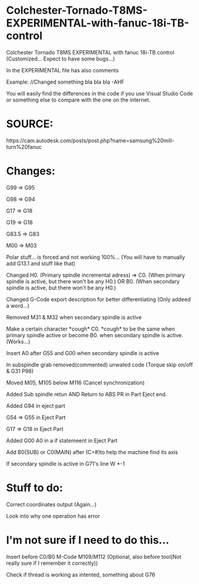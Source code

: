 # Colchester-Tornado-T8MS-EXPERIMENTAL-with-fanuc-18i-TB-control

<p>Colchester Tornado T8MS EXPERIMENTAL with fanuc 18i-TB control (Customized... Expect to have some bugs...)<p>
<p>In the EXPERIMENTAL file has also comments<p>
<p>Example: //Changed something bla bla bla -AHF<p>
<p>You will easily find the differences in the code if you use Visual Studio Code or something else to compare with the one on the internet.<p>
    
# SOURCE:
<p>https://cam.autodesk.com/posts/post.php?name=samsung%20mill-turn%20fanuc</p>

# Changes:
<p>G99 => G95</p>
<p>G98 => G94</p>
<p>G17 => G18</p>
<p>G19 => G18<p>
<p>G83.5 => G83</p>
<p>M00 => M03<p>
<p>Polar stuff... is forced and not working 100%... (You will have to manually add G13.1 and stuff like that)</p>
<p>Changed H0. (Primary spindle incremental adress) => C0. (When primary spindle is active, but there won't be any H0.) OR B0. (When secondary spindle is active, but there won't be any H0.)</p>
<p>Changed G-Code export description for better differentiating (Only addeed a word...)</p>
<p>Removed M31 & M32 when secondary spindle is active<p>
<p>Make a certain character *cough* C0. *cough* to be the same when primary spindle active or become B0. when secondary spindle is active. (Works...)</p>
<p>Insert A0 after G55 and G00 when secondary spindle is active<p>
<p>In subspindle grab removed(commented) unwated code (Torque skip on/off & G31 P98)<p>
<p>Moved M05, M105 below M116 (Cancel synchronization)<p>
<p>Added Sub spindle retun AND Return to ABS PR in Part Eject end.<p>
<p>Added G94 in eject part<p>
<p>G54 => G55 in Eject Part<p>
<P>G17 => G18 in Eject Part<p>
<p>Added G00 A0 in a if statemeent in Eject Part<p>
<p>Add B0(SUB) or C0(MAIN) after (C=#)to help the machine find its axis<p>
<p>If secondary spindle is active in G71's line W *-1<p>
    
# Stuff to do:    
<p>Correct coordinates output (Again...)<p>
<p>Look into why one operation has error<p>
    
# I'm not sure if I need to do this...
<p>Insert before C0/B0 M-Code M109/M112 (Optional, also before tool(Not really sure if I remember it correctly))</p>
<p>Check if thread is working as intented, something about G76<p>
